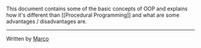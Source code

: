 This document contains some of the basic concepts of OOP and explains how it's different than [[Procedural Programming]] and what are some advantages / disadvantages are.

---

Written by [Marco](https://github.com/msh31/)